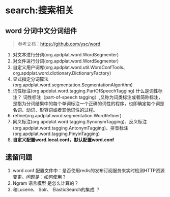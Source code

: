 # search:搜索相关
## word 分词中文分词组件
> 参考文档：https://github.com/ysc/word
1. 对文本进行分词(org.apdplat.word.WordSegmenter)
2. 对文件进行分词(org.apdplat.word.WordSegmenter)
3. 自定义用户词库(org.apdplat.word.util.WordConfTools、org.apdplat.word.dictionary.DictionaryFactory)
4. 显式指定分词算法(org.apdplat.word.segmentation.SegmentationAlgorithm)
5. 词性标注(org.apdplat.word.tagging.PartOfSpeechTagging)
什么是词性标注？
词性标注（part-of-speech tagging）,又称为词类标注或者简称标注，是指为分词结果中的每个单词标注一个正确的词性的程序，也即确定每个词是名词、动词、形容词或者其他词性的过程。
6. refine(org.apdplat.word.segmentation.WordRefiner)
7. 同义标注(org.apdplat.word.tagging.SynonymTagging)、反义标注(org.apdplat.word.tagging.AntonymTagging)、拼音标注(org.apdplat.word.tagging.PinyinTagging)
8. **自定义配置word.local.conf，默认配置word.conf**


## 遗留问题
1. word.conf 配置文件中：是否使用redis的发布订阅服务来实时检测HTTP资源变更。问题是：如何使用？
2. Ngram 语言模型 是怎么计算的？
3. 和Lucene、 Solr、 ElasticSearch的集成 ？
